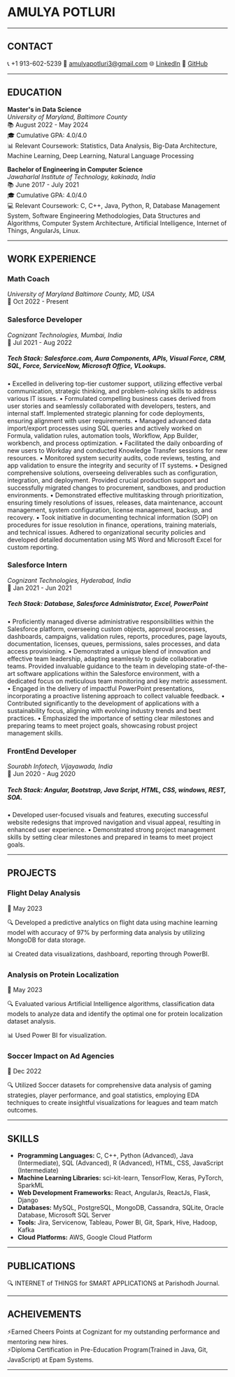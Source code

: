 # **AMULYA POTLURI**
---

## **CONTACT**
📞 +1 913-602-5239
📧 amulyapotluri3@gmail.com
🌐 [LinkedIn](https://www.linkedin.com/in/amulyapotluri/)
🚀 [GitHub](https://github.com/Amulya601)

---
## **EDUCATION**

**Master's in Data Science**  
*University of Maryland, Baltimore County*  
📚 August 2022 - May 2024  
🎓 Cumulative GPA: 4.0/4.0  
📊 Relevant Coursework: Statistics, Data Analysis, Big-Data Architecture, Machine Learning, Deep Learning, Natural Language Processing

**Bachelor of Engineering in Computer Science**  
*Jawaharlal Institute of Technology, kakinada, India*  
📚 June 2017 - July 2021  
🎓 Cumulative GPA: 4.0/4.0  
💻 Relevant Coursework: C, C++, Java, Python, R, Database Management System, Software Engineering Methodologies, Data Structures and Algorithms, Computer System Architecture, Artificial Intelligence, Internet of Things, AngularJs, Linux.

---
## **WORK EXPERIENCE**
### **Math Coach**  
*University of Maryland Baltimore County, MD, USA*  
📅 Oct 2022 - Present  

### **Salesforce Developer**  
*Cognizant Technologies, Mumbai, India*  
📅 Jul 2021 - Aug 2022  
##### **Tech Stack:** Salesforce.com, Aura Components, APIs, Visual Force, CRM, SQL, Force, ServiceNow, Microsoft Office, VLookups.
• Excelled in delivering top-tier customer support, utilizing effective verbal communication, strategic thinking, and problem-solving skills to address various IT issues.
• Formulated compelling business cases derived from user stories and seamlessly collaborated with developers, testers, and internal staff. Implemented strategic planning for code deployments, ensuring alignment with user requirements.
• Managed advanced data import/export processes using SQL queries and actively worked on Formula, validation rules, automation tools, Workflow, App Builder, workbench, and process optimization.
• Facilitated the daily onboarding of new users to Workday and conducted Knowledge Transfer sessions for new resources.
• Monitored system security audits, code reviews, testing, and app validation to ensure the integrity and security of IT systems.
• Designed comprehensive solutions, overseeing deliverables such as configuration, integration, and deployment. Provided crucial production support and successfully migrated changes to procurement, sandboxes, and production environments.
• Demonstrated effective multitasking through prioritization, ensuring timely resolutions of issues, releases, data maintenance, account management, system configuration, license management, backup, and recovery.
• Took initiative in documenting technical information (SOP) on procedures for issue resolution in finance, operations, training materials, and technical issues. Adhered to organizational security policies and developed detailed documentation using MS Word and Microsoft Excel for custom reporting.

### **Salesforce Intern**  
*Cognizant Technologies, Hyderabad, India*  
📅 Jan 2021 - Jun 2021
##### **Tech Stack:** Database, Salesforce Administrator, Excel, PowerPoint
• Proficiently managed diverse administrative responsibilities within the Salesforce platform, overseeing custom objects, approval processes, dashboards, campaigns, validation rules, reports, procedures, page layouts, documentation, licenses, queues, permissions, sales processes, and data access provisioning.
•	Demonstrated a unique blend of innovation and effective team leadership, adapting seamlessly to guide collaborative teams. Provided invaluable guidance to the team in developing state-of-the-art software applications within the Salesforce environment, with a dedicated focus on meticulous team monitoring and key metric assessment.
• Engaged in the delivery of impactful PowerPoint presentations, incorporating a proactive listening approach to collect valuable feedback.
• Contributed significantly to the development of applications with a sustainability focus, aligning with evolving industry trends and best practices.
• Emphasized the importance of setting clear milestones and preparing teams to meet project goals, showcasing robust project management skills.

### **FrontEnd Developer**  
*Sourabh Infotech, Vijayawada, India*  
📅 Jun 2020 - Aug 2020
##### **Tech Stack:** Angular, Bootstrap, Java Script, HTML, CSS, windows, REST, SOA.
•	Developed user-focused visuals and features, executing successful website redesigns that improved navigation and visual appeal, resulting in enhanced user experience.
•	Demonstrated strong project management skills by setting clear milestones and prepared in teams to meet project goals.

---
## **PROJECTS**
### **Flight Delay Analysis**  
📅 May 2023

🔍 Developed a predictive analytics  on flight data using machine learning model with accuracy of 97% by performing data analysis by utilizing MongoDB for data storage.

📊 Created data visualizations, dashboard, reporting through PowerBI.

### **Analysis on Protein Localization**  
📅 May 2023

🔍 Evaluated various Artificial Intelligence algorithms, classification data models to analyze data and identify the optimal one for protein localization dataset analysis. 

📊 Used Power BI for visualization.

### **Soccer Impact on Ad Agencies**  
📅 Dec 2022

🔍 Utilized Soccer datasets for comprehensive data analysis of gaming strategies, player performance, and goal statistics, employing EDA techniques to create insightful visualizations for leagues and team match outcomes.

---
## **SKILLS**
- **Programming Languages:** C, C++, Python (Advanced), Java (Intermediate), SQL (Advanced), R (Advanced), HTML, CSS, JavaScript (Intermediate)
- **Machine Learning Libraries:** sci-kit-learn, TensorFlow, Keras, PyTorch, SparkML
- **Web Development Frameworks:** React, AngularJs, ReactJs, Flask, Django
- **Databases:** MySQL, PostgreSQL, MongoDB, Cassandra, SQLite, Oracle Database, Microsoft SQL Server
- **Tools:** Jira, Servicenow, Tableau, Power BI, Git, Spark, Hive, Hadoop, Kafka
- **Cloud Platforms:** AWS, Google Cloud Platform
  
---
## **PUBLICATIONS**
🔍 INTERNET of THINGS for SMART APPLICATIONS at Parishodh Journal.

----
## **ACHEIVEMENTS**
⚡Earned Cheers Points at Cognizant for my outstanding performance and mentoring new hires.    
⚡Diploma Certification in Pre-Education Program(Trained in Java, Git, JavaScript) at Epam Systems.

---


